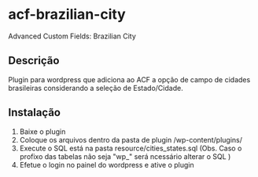 # acf-brazilian-city
Advanced Custom Fields: Brazilian City

## Descrição

Plugin para wordpress que adiciona ao ACF a opção de campo de cidades brasileiras considerando a seleção de Estado/Cidade.

## Instalação

1. Baixe o plugin
2. Coloque os arquivos dentro da pasta de plugin /wp-content/plugins/
3. Execute o SQL está na pasta resource/cities_states.sql (Obs. Caso o profixo das tabelas não seja "wp_" será ncessário alterar o SQL )
4. Efetue o login no painel do wordpress e ative o plugin
